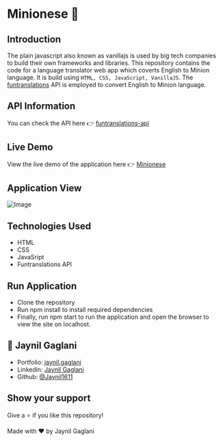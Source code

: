 # Minionese 🍌 

## Introduction
The plain javascript also known as vanillajs is used by big tech companies to build their own frameworks and libraries. This repository contains the code for a language translator web app which coverts English to Minion language. It is build using `HTML, CSS, JavaScript, VanillaJS`. The [funtranslations](https://funtranslations.com/) API is employed to convert English to Minion language.

## API Information
You can check the API here 👉 [funtranslations-api](https://funtranslations.com/api/minion)

## Live Demo
View the live demo of the application here 👉  [Minionese](https://jaynil-gaglani-banana-speak.netlify.app/)
 
 ## Application View
![Image](https://raw.githubusercontent.com/Jaynil1611/Portfolio-Website/master/images/Banana.PNG)
 
## Technologies Used
- HTML
- CSS
- JavaSript
- Funtranslations API

## Run Application
- Clone the repository
- Run npm install to install required dependencies
- Finally, run npm start to run the application and open the browser to view the site on localhost.

## 👤 **Jaynil Gaglani**

- Portfolio: [jaynil.gaglani](https://bit.ly/jaynil-profile)
- Linkedin: [Jaynil Gaglani](https://www.linkedin.com/in/jaynilgaglani/)
- Github: [@Jaynil1611](https://github.com/Jaynil1611)

## Show your support
Give a ⭐️ if you like this repository!

Made with ❤️ by Jaynil Gaglani
